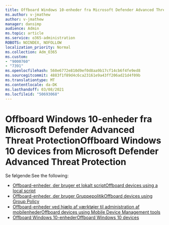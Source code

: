 ```yaml
---
title: Offboard Windows 10-enheder fra Microsoft Defender Advanced Threat Protection
ms.author: v-jmathew
author: v-jmathew
manager: dansimp
audience: Admin
ms.topic: article
ms.service: o365-administration
ROBOTS: NOINDEX, NOFOLLOW
localization_priority: Normal
ms.collection: Adm_O365
ms.custom:
- "9000760"
- "7391"
ms.openlocfilehash: 560e6772e810d9ef0d8aa9b17cf14cb6f4fe9ed8
ms.sourcegitcommit: 4883f1f89d4c6ca23161e9a43ff206ad21d4f09b
ms.translationtype: MT
ms.contentlocale: da-DK
ms.lasthandoff: 03/08/2021
ms.locfileid: "50693068"
---
```

# <a name="offboard-windows-10-devices-from-microsoft-defender-advanced-threat-protection"></a><span data-ttu-id="d4006-102">Offboard Windows 10-enheder fra Microsoft Defender Advanced Threat Protection</span><span class="sxs-lookup"><span data-stu-id="d4006-102">Offboard Windows 10 devices from Microsoft Defender Advanced Threat Protection</span></span>

<span data-ttu-id="d4006-103">Se følgende:</span><span class="sxs-lookup"><span data-stu-id="d4006-103">See the following:</span></span>

- [<span data-ttu-id="d4006-104">Offboard-enheder, der bruger et lokalt script</span><span class="sxs-lookup"><span data-stu-id="d4006-104">Offboard devices using a local script</span></span>](https://go.microsoft.com/fwlink/?linkid=2143465)
- [<span data-ttu-id="d4006-105">Offboard-enheder, der bruger Gruppepolitik</span><span class="sxs-lookup"><span data-stu-id="d4006-105">Offboard devices using Group Policy</span></span>](https://go.microsoft.com/fwlink/?linkid=2143632)
- [<span data-ttu-id="d4006-106">Offboard-enheder ved hjælp af værktøjer til administration af mobilenheder</span><span class="sxs-lookup"><span data-stu-id="d4006-106">Offboard devices using Mobile Device Management tools</span></span>](https://go.microsoft.com/fwlink/?linkid=2143633)
- [<span data-ttu-id="d4006-107">Offboard Windows 10-enheder</span><span class="sxs-lookup"><span data-stu-id="d4006-107">Offboard Windows 10 devices</span></span>](https://go.microsoft.com/fwlink/?linkid=2143629)

